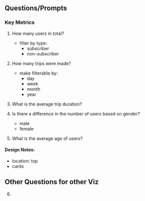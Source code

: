 ## Questions/Prompts

### Key Metrics

1. How many users in total?
    - filter by type:
        * subscriber
        * non-subscriber
2. How many trips were made?
    - make filterable by:
        * day
        * week
        * month
        * year

3. What is the average trip duration?

4. Is there a difference in the number of users based on gender?
    - male
    - female

5. What is the average age of users?

#### Design Notes:
- location: top
- cards

## Other Questions for other Viz

6. 
